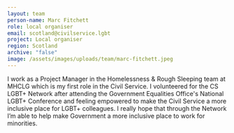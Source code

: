 ```yaml
---
layout: team
person-name: Marc Fitchett
role: local organiser
email: scotland@civilservice.lgbt
project: Local organiser
region: Scotland
archive: "false"
image: /assets/images/uploads/team/marc-fitchett.jpeg
---
```


I work as a Project Manager in the Homelessness & Rough Sleeping team at MHCLG which is my first role in the Civil Service. I volunteered for the CS LGBT+ Network after attending the Government Equalities Office's National LGBT+ Conference and feeling empowered to make the Civil Service a more inclusive place for LGBT+ colleagues. I really hope that through the Network I’m able to help make Government a more inclusive place to work for minorities.